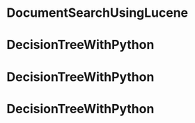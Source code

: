 # DocumentSearchUsingLucene
# DecisionTreeWithPython
# DecisionTreeWithPython
# DecisionTreeWithPython
